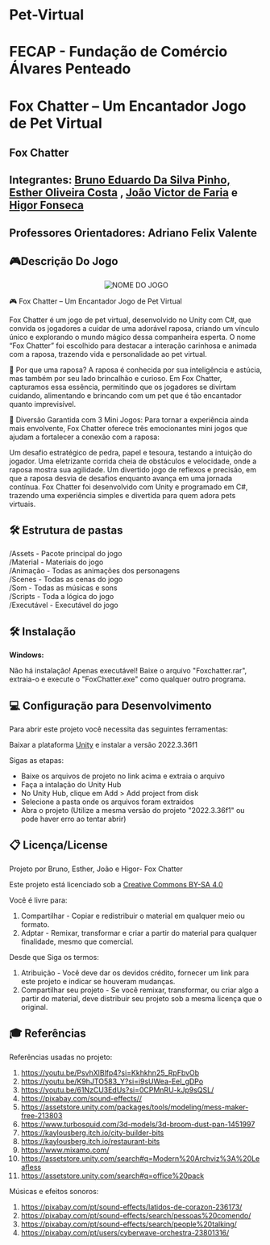 # Pet-Virtual

# FECAP - Fundação de Comércio Álvares Penteado

# Fox Chatter – Um Encantador Jogo de Pet Virtual

## Fox Chatter


## Integrantes: <a href="https://github.com/Smug303">Bruno Eduardo Da Silva Pinho,</a> <a href="https://github.com/estherolvr">Esther Oliveira Costa</a> , <a href="https://github.com/joaovictorfaria">João Victor de Faria</a> e <a href="https://github.com/higor-f">Higor Fonseca</a> 


## Professores Orientadores: Adriano Felix Valente</a>

## 🎮Descrição Do Jogo

<p align="center">
<img src="https://drive.google.com/uc?export=view&id=18pYqd0XV3jZEwX_BzoItbffGwRA0q6Gv" alt="NOME DO JOGO" border="0">
</p>
🎮 Fox Chatter – Um Encantador Jogo de Pet Virtual

Fox Chatter é um jogo de pet virtual, desenvolvido no Unity com C#, que convida os jogadores a cuidar de uma adorável raposa, criando um vínculo único e explorando o mundo mágico dessa companheira esperta. O nome “Fox Chatter” foi escolhido para destacar a interação carinhosa e animada com a raposa, trazendo vida e personalidade ao pet virtual.

🦊 Por que uma raposa?
A raposa é conhecida por sua inteligência e astúcia, mas também por seu lado brincalhão e curioso. Em Fox Chatter, capturamos essa essência, permitindo que os jogadores se divirtam cuidando, alimentando e brincando com um pet que é tão encantador quanto imprevisível.

🎲 Diversão Garantida com 3 Mini Jogos:
Para tornar a experiência ainda mais envolvente, Fox Chatter oferece três emocionantes mini jogos que ajudam a fortalecer a conexão com a raposa:

Um desafio estratégico de pedra, papel e tesoura, testando a intuição do jogador.
Uma eletrizante corrida cheia de obstáculos e velocidade, onde a raposa mostra sua agilidade.
Um divertido jogo de reflexos e precisão, em que a raposa desvia de desafios enquanto avança em uma jornada contínua.
Fox Chatter foi desenvolvido com Unity e programado em C#, trazendo uma experiência simples e divertida para quem adora pets virtuais.
   
## 🛠 Estrutura de pastas
/Assets - Pacote principal do jogo <br>
/Material - Materiais do jogo <br>
/Animação - Todas as animações dos personagens <br>
/Scenes - Todas as cenas do jogo <br>
/Som - Todas as músicas e sons <br>
/Scripts - Toda a lógica do jogo <br>
/Executável - Executável do jogo <br>


## 🛠 Instalação

<b>Windows:</b>

Não há instalação! Apenas executável!
Baixe o arquivo "Foxchatter.rar", extraia-o e execute o "FoxChatter.exe" como qualquer outro programa.

## 💻 Configuração para Desenvolvimento

Para abrir este projeto você necessita das seguintes ferramentas:

Baixar a plataforma <a href="https://unity.com/pt/releases/editor/whats-new/2022.3.6">Unity</a> e instalar a versão 2022.3.36f1

Sigas as etapas:

- Baixe os arquivos de projeto no link acima e extraia o arquivo
- Faça a intalação do Unity Hub
- No Unity Hub, clique em Add > Add project from disk
- Selecione a pasta onde os arquivos foram extraidos
- Abra o projeto (Utilize a mesma versão do projeto "2022.3.36f1" ou pode haver erro ao tentar abrir)

## 📋 Licença/License
Projeto por Bruno, Esther, João e Higor- Fox Chatter

Este projeto está licenciado sob a <a href="https://creativecommons.org/licenses/by-sa/4.0/">Creative Commons BY-SA 4.0<a/>

Você é livre para:

1) Compartilhar - Copiar e redistribuir o material em qualquer meio ou formato.
2) Adptar - Remixar, transformar e criar a partir do material para qualquer finalidade, mesmo que comercial.

Desde que Siga os termos:

1) Atribuição - Você deve dar os devidos crédito, fornecer um link para este projeto e indicar se houveram mudanças. 
2) Compartilhar seu projeto - Se você remixar, transformar, ou criar algo a partir do material, deve distribuir seu projeto sob a mesma licença que o original.

## 🎓 Referências
Referências usadas no projeto:

1. <https://youtu.be/PsvhXlBlfp4?si=Kkhkhn25_RpFbvOb>
2. <https://youtu.be/K9hJTO583_Y?si=i9sUWea-EeI_gDPo>
3. <https://youtu.be/61NzCU3EdUs?si=0CPMnRU-kJp9sQSL/>
4. <https://pixabay.com/sound-effects//>
5. <https://assetstore.unity.com/packages/tools/modeling/mess-maker-free-213803>
6. <https://www.turbosquid.com/3d-models/3d-broom-dust-pan-1451997>
7. <https://kaylousberg.itch.io/city-builder-bits>
8. <https://kaylousberg.itch.io/restaurant-bits>
9. <https://www.mixamo.com/>
10. <https://assetstore.unity.com/search#q=Modern%20Archviz%3A%20Leafless>
11. <https://assetstore.unity.com/search#q=office%20pack>
    
Músicas e efeitos sonoros:

1. <https://pixabay.com/pt/sound-effects/latidos-de-corazon-236173/>
2. <https://pixabay.com/pt/sound-effects/search/pessoas%20comendo/>
3. <https://pixabay.com/pt/sound-effects/search/people%20talking/>
4. <https://pixabay.com/pt/users/cyberwave-orchestra-23801316/>

